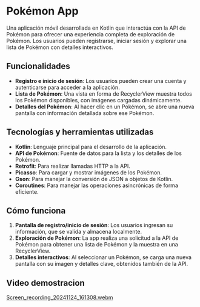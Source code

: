 # Pokémon App

Una aplicación móvil desarrollada en Kotlin que interactúa con la API de Pokémon para ofrecer una experiencia completa de exploración de Pokémon. Los usuarios pueden registrarse, iniciar sesión y explorar una lista de Pokémon con detalles interactivos.

## Funcionalidades

- **Registro e inicio de sesión**: Los usuarios pueden crear una cuenta y autenticarse para acceder a la aplicación.
- **Lista de Pokémon**: Una vista en forma de RecyclerView muestra todos los Pokémon disponibles, con imágenes cargadas dinámicamente.
- **Detalles del Pokémon**: Al hacer clic en un Pokémon, se abre una nueva pantalla con información detallada sobre ese Pokémon.

## Tecnologías y herramientas utilizadas

- **Kotlin**: Lenguaje principal para el desarrollo de la aplicación.
- **API de Pokémon**: Fuente de datos para la lista y los detalles de los Pokémon.
- **Retrofit**: Para realizar llamadas HTTP a la API.
- **Picasso**: Para cargar y mostrar imágenes de los Pokémon.
- **Gson**: Para manejar la conversión de JSON a objetos de Kotlin.
- **Coroutines**: Para manejar las operaciones asincrónicas de forma eficiente.

## Cómo funciona

1. **Pantalla de registro/inicio de sesión**: Los usuarios ingresan su información, que se valida y almacena localmente.
2. **Exploración de Pokémon**: La app realiza una solicitud a la API de Pokémon para obtener una lista de Pokémon y la muestra en una RecyclerView.
3. **Detalles interactivos**: Al seleccionar un Pokémon, se carga una nueva pantalla con su imagen y detalles clave, obtenidos también de la API.


## Video demostracion
[Screen_recording_20241124_161308.webm](https://github.com/user-attachments/assets/607bb424-de56-495d-862c-a29ff24747ec)
